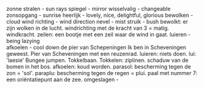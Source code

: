 zonne stralen - sun rays
spiegel - mirror
wisselvalig - changeable
zonsopgang - sunrise
heerlijk - lovely, nice, delightful, glorious
bewolken -  cloud
wind richting - wind direction
nevel - mist
struik - bush
bewolkt: er zijn wolken in de lucht.
windrichting met de kracht van 3 = matig.
windkracht.
zeilen: een bootje met een zeil waar de wind in gaat.
luieren - being lazying  
afkoelen - cool down
de pier van Schepeningen 
Ik ben in Scheveningen geweest.
Pier van Scheveningen met een reuzenrad.
luieren: niets doen.
lui: 'laesie'
Bungee jumpen.
Tokkelbaan. Tokkelen: ziplinen.
schaduw van de bomen in het bos.
afkoelen: koud worden.
parasol: bescherming tegen de zon = 'sol'.
paraplu: bescherming tegen de regen = plui.
paal met nummer 7: een 
oriëntatiepunt aan de zee.
	omgeslagen - 
